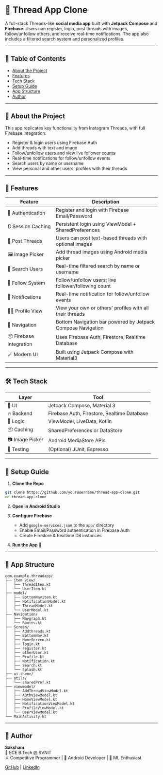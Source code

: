 
# 🧵 Thread App Clone

A full-stack Threads-like **social media app** built with **Jetpack Compose** and **Firebase**. Users can register, login, post threads with images, follow/unfollow others, and receive real-time notifications. The app also includes a filtered search system and personalized profiles.

---

## 📁 Table of Contents

- [About the Project](#🧠-about-the-project)  
- [Features](#🎯-features)  
- [Tech Stack](#🛠️-tech-stack)  
- [Setup Guide](#🚀-setup-guide)  
- [App Structure](#📂-app-structure)  
- [Author](#🙌-author)

---

## 🧠 About the Project

This app replicates key functionality from Instagram Threads, with full Firebase integration:

- Register & login users using Firebase Auth  
- Add threads with text and image  
- Follow/unfollow users and view live follower counts  
- Real-time notifications for follow/unfollow events  
- Search users by name or username  
- View personal and other users' profiles with their threads  

---

## 🎯 Features

| Feature               | Description                                                                 |
|----------------------|-----------------------------------------------------------------------------|
| 🔐 Authentication     | Register and login with Firebase Email/Password                             |
| 🔃 Session Caching    | Persistent login using ViewModel + SharedPreferences                        |
| 🧵 Post Threads       | Users can post text-based threads with optional images                      |
| 🖼️ Image Picker       | Add thread images using Android media picker                                |
| 🔎 Search Users       | Real-time filtered search by name or username                               |
| 👥 Follow System      | Follow/unfollow users; live follower/following count                        |
| 🔔 Notifications      | Real-time notification for follow/unfollow events                           |
| 🙍‍♂️ Profile View      | View your own or others' profiles with all their threads                    |
| 🧭 Navigation         | Bottom Navigation bar powered by Jetpack Compose Navigation                 |
| 📦 Firebase Integration | Uses Firebase Auth, Firestore, Realtime Database                         |
| 🪄 Modern UI          | Built using Jetpack Compose with Material3                                  |

---

## 🛠️ Tech Stack

| Layer         | Tool                                                                 |
|---------------|----------------------------------------------------------------------|
| 🧱 UI         | Jetpack Compose, Material 3                                          |
| 🔥 Backend    | Firebase Auth, Firestore, Realtime Database                          |
| 🧠 Logic      | ViewModel, LiveData, Kotlin                                           |
| 📦 Caching    | SharedPreferences or DataStore                                       |
| 📷 Image Picker | Android MediaStore APIs                                            |
| 🧪 Testing    | (Optional) JUnit, Espresso                                           |

---

## 🚀 Setup Guide

1. **Clone the Repo**  
```bash
git clone https://github.com/yourusername/thread-app-clone.git
cd thread-app-clone
```

2. **Open in Android Studio**

3. **Configure Firebase**
   - Add `google-services.json` to the `app/` directory  
   - Enable Email/Password authentication in Firebase Auth  
   - Create Firestore & Realtime DB instances

4. **Run the App** 🎉

---

## 📂 App Structure

```
com.example.threadapp/
├── item_view/                
│   ├── ThreadItem.kt
│   └── UserItem.kt
├── model/                    
│   ├── BottomNavitem.kt
│   ├── NotificationModel.kt
│   ├── ThreadModel.kt
│   └── UserModel.kt
├── Navigation/               
│   ├── Navgraph.kt
│   └── Routes.kt
├── Screen/                   
│   ├── Addthreads.kt
│   ├── BottomNav.kt
│   ├── HomeScreen.kt
│   ├── login.kt
│   ├── register.kt
│   ├── otherUser.kt
│   ├── Profile.kt
│   ├── Notification.kt
│   ├── Search.kt
│   └── Splash.kt
├── ui.theme/                 
├── utils/
│   └── sharedPref.kt         
├── viewmodel/                
│   ├── AddThreadViewModel.kt
│   ├── AuthViewModel.kt
│   ├── HomeViewModel.kt
│   ├── NotificationViewModel.kt
│   ├── ProfileViewModel.kt
│   └── UserViewModel.kt
└── MainActivity.kt           
```

---


## 🙌 Author

**Saksham**  
📍 ECE B.Tech @ SVNIT  
⚔️ Competitive Programmer | 📱 Android Developer | 🤖 ML Enthusiast  

[GitHub](https://github.com/Saksham6395) | [LinkedIn](www.linkedin.com/in/saksham-samarth)
